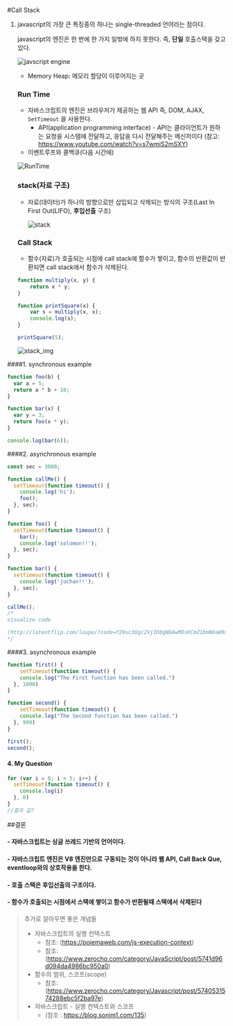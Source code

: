 #Call Stack

1. javascript의 가장 큰 특징중의 하나는 single-threaded 언어라는 점이다.

   javascript의 엔진은 한 번에 한 가지 일밖에 하지 못한다. 즉, **단일** 호출스택을 갖고 있다.

   ![javscript engine](https://hudi.kr/wp-content/uploads/2018/03/%EC%8A%AC%EB%9D%BC%EC%9D%B4%EB%93%9C1.png)

   - Memory Heap: 메모리 할당이 이루어지는 곳

   

   ### Run Time

   - 자바스크립트의 엔진은 브라우저가 제공하는 웹 API 즉, DOM, AJAX, `SetTimeout` 을 사용한다.
     - API(application programming interface) - API는 클라이언트가 원하는 요청을 시스템에 전달하고, 응답을 다시 전달해주는 메신저이다 (참고: https://www.youtube.com/watch?v=s7wmiS2mSXY)
   - 이벤트루프와 콜백큐(다음 시간에)

   ![RunTime](https://cdn-images-1.medium.com/max/2000/1*i9nTlOSPH3q-sCd5-WHg-g.png)

   

   ### stack(자료 구조)

   - 자료(데이터)가 하나의 방향으로만 삽입되고 삭제되는 방식의 구조(Last In First Out(LIFO), **후입선출** 구조)

     ![stack](https://i1.daumcdn.net/thumb/R750x0/?fname=http%3A%2F%2Fcfile4.uf.tistory.com%2Fimage%2F276C1443596E1AC1048D29)

   ### Call Stack

   - 함수(자료)가 호출되는 시점에 call stack에 함수가 쌓이고, 함수의 반환값이 반환되면 call stack에서 함수가 삭제된다.

   ```javascript
   function multiply(x, y) {
       return x * y;
   }
   
   function printSquare(x) {
       var s = multiply(x, x);
       console.log(s);
   }
   
   printSquare(5);
   ```

   ![stack_img](https://cdn-images-1.medium.com/max/2000/1*1FL2WcODqRrK40rrzA5QQA.png)


####1. synchronous example 

```javascript
function foo(b) {
  var a = 5;
  return a * b + 10;
}

function bar(x) {
  var y = 3;
  return foo(x * y);
}

console.log(bar(6));
```



####2. asynchronous example

```javascript
const sec = 3000;

function callMe() {
  setTimeout(function timeout() {
    console.log('hi');
    foo();
  }, sec);
}

function foo() {
  setTimeout(function timeout() {
    bar();
    console.log('solomon!!');
  }, sec);
}

function bar() {
  setTimeout(function timeout() {
    console.log('juchan!!');
  }, sec);
}

callMe();
/*
visualize code

(http://latentflip.com/loupe/?code=Y29uc3Qgc2VjID0gNDAwMDsKCmZ1bmN0aW9uIGNhbGxGaXJzdCgpIHsKICBzZXRUaW1lb3V0KGZ1bmN0aW9uIHRpbWVvdXQoKSB7CiAgICBjb25zb2xlLmxvZygnaGknKTsKICAgIGNhbGxTZWNvbmQoKTsKICB9LCBzZWMpOwp9CgpmdW5jdGlvbiBjYWxsU2Vjb25kKCkgewogIHNldFRpbWVvdXQoZnVuY3Rpb24gdGltZW91dCgpIHsKICAgIGNvbnNvbGUubG9nKCdteSBuYW1lIGlzJyk7CiAgICBjYWxsVGhpcmQoKTsKICB9LCBzZWMpOwp9CgpmdW5jdGlvbiBjYWxsVGhpcmQoKSB7CiAgc2V0VGltZW91dChmdW5jdGlvbiB0aW1lb3V0KCkgewogICAgY29uc29sZS5sb2coJ2p1Y2hhbiEhJyk7CiAgfSwgc2VjKTsKfQoKY2FsbEZpcnN0KCk7Cg%3D%3D!!!PGJ1dHRvbj5DbGljayBtZSE8L2J1dHRvbj4%3D)
*/
```



####3. asynchronous example

```javascript
function first() {
	setTimeout(function timeout() {
  	console.log("The First function has been called.")
  }, 1000)
}

function second() {
	setTimeout(function timeout() {
  	console.log("The Second function has been called.")
  }, 999)
}

first();
second();
```



#### 4. My Question

```javascript
for (var i = 0; i < 5; i++) {
  setTimeout(function timeout() {
    console.log(i)
  }, 0)
}
//결과 값?
```




##결론

#### - 자바스크립트는 싱글 쓰레드 기반의 언어이다. 

#### - 자바스크립트 엔진은 V8 엔진만으로 구동되는 것이 아니라 웹 API, Call Back Que, eventloop와의 상호작용을 한다. 

#### - 호출 스택은 후입선출의 구조이다.

#### - 함수가 호출되는 시점에서 스택에 쌓이고 함수가 반환될때 스택에서 삭제된다




> 추가로 알아두면 좋은 개념들
>
> - 자바스크립트의 실행 컨텍스트
>   - 참조: (https://poiemaweb.com/js-execution-context)
>   - 참조: (https://www.zerocho.com/category/JavaScript/post/5741d96d094da4986bc950a0)
> - 함수의 범위, 스코프(scope)
>   - 참조: (https://www.zerocho.com/category/Javascript/post/5740531574288ebc5f2ba97e)
> - 자바스크립트 - 실행 컨텍스트와 스코프
>   - (참조 : https://blog.sonim1.com/135)

